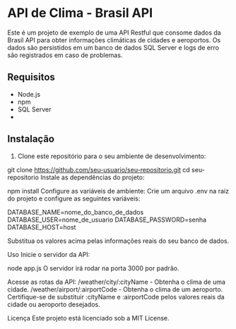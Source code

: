 
# API de Clima - Brasil API

Este é um projeto de exemplo de uma API Restful que consome dados da Brasil API para obter informações climáticas de cidades e aeroportos. Os dados são persistidos em um banco de dados SQL Server e logs de erro são registrados em caso de problemas.

## Requisitos

- Node.js
- npm 
- SQL Server
- 
## Instalação

1. Clone este repositório para o seu ambiente de desenvolvimento:

git clone https://github.com/seu-usuario/seu-repositorio.git
cd seu-repositorio
Instale as dependências do projeto:

npm install
Configure as variáveis de ambiente:
Crie um arquivo .env na raiz do projeto e configure as seguintes variáveis:

DATABASE_NAME=nome_do_banco_de_dados
DATABASE_USER=nome_de_usuario
DATABASE_PASSWORD=senha
DATABASE_HOST=host

Substitua os valores acima pelas informações reais do seu banco de dados.

Uso
Inicie o servidor da API:

node app.js
O servidor irá rodar na porta 3000 por padrão.

Acesse as rotas da API:
/weather/city/:cityName - Obtenha o clima de uma cidade.
/weather/airport/:airportCode - Obtenha o clima de um aeroporto.
Certifique-se de substituir :cityName e :airportCode pelos valores reais da cidade ou aeroporto desejados.

Licença
Este projeto está licenciado sob a MIT License.
